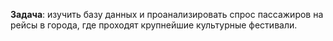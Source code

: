 <p><b>Задача</b>: изучить базу данных и проанализировать спрос пассажиров на рейсы в города, где проходят крупнейшие культурные фестивали.</p>
